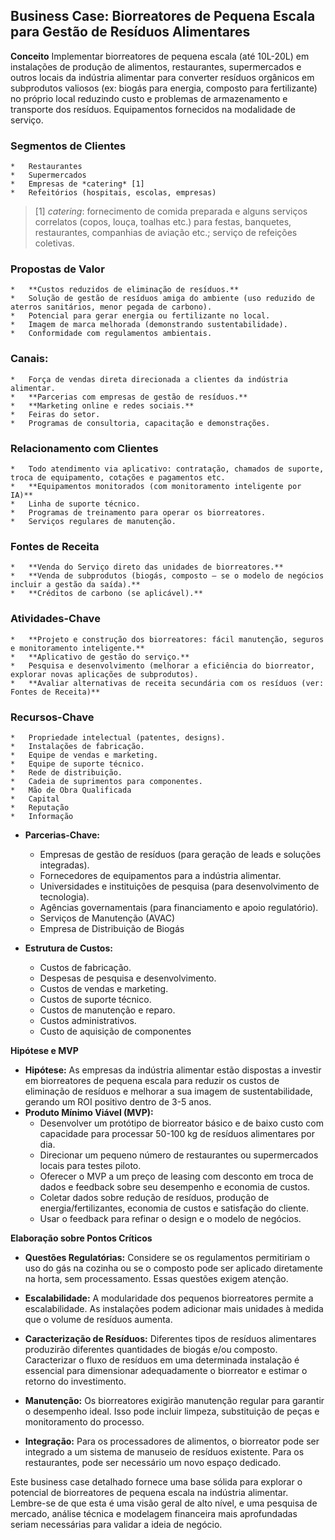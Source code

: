 ## **Business Case: Biorreatores de Pequena Escala para Gestão de Resíduos Alimentares**

**Conceito** Implementar biorreatores de pequena escala (até 10L-20L) em instalações de produção de alimentos, restaurantes, 
supermercados e outros locais da indústria alimentar para converter resíduos orgânicos em subprodutos valiosos 
(ex: biogás para energia, composto para fertilizante) no próprio local reduzindo custo e problemas de armazenamento e transporte dos
resíduos. Equipamentos fornecidos na modalidade de serviço.

###   **Segmentos de Clientes**
    *   Restaurantes
    *   Supermercados
    *   Empresas de *catering* [1]
    *   Refeitórios (hospitais, escolas, empresas)

> [1] *catering*: fornecimento de comida preparada e alguns serviços correlatos (copos, louça, toalhas etc.) para festas, banquetes, restaurantes, companhias de aviação etc.; serviço de refeições coletivas.

### **Propostas de Valor**
    *   **Custos reduzidos de eliminação de resíduos.**
    *   Solução de gestão de resíduos amiga do ambiente (uso reduzido de aterros sanitários, menor pegada de carbono).
    *   Potencial para gerar energia ou fertilizante no local.
    *   Imagem de marca melhorada (demonstrando sustentabilidade).
    *   Conformidade com regulamentos ambientais.

### **Canais:**
    *   Força de vendas direta direcionada a clientes da indústria alimentar.
    *   **Parcerias com empresas de gestão de resíduos.**
    *   **Marketing online e redes sociais.**
    *   Feiras do setor.
    *   Programas de consultoria, capacitação e demonstrações.

### **Relacionamento com Clientes**
    *   Todo atendimento via aplicativo: contratação, chamados de suporte, troca de equipamento, cotações e pagamentos etc.
    *   **Equipamentos monitorados (com monitoramento inteligente por IA)**
    *   Linha de suporte técnico.
    *   Programas de treinamento para operar os biorreatores.
    *   Serviços regulares de manutenção.

### **Fontes de Receita**
    *   **Venda do Serviço direto das unidades de biorreatores.**
    *   **Venda de subprodutos (biogás, composto – se o modelo de negócios incluir a gestão da saída).**
    *   **Créditos de carbono (se aplicável).**

### **Atividades-Chave**
    *   **Projeto e construção dos biorreatores: fácil manutenção, seguros e monitoramento inteligente.**
    *   **Aplicativo de gestão do serviço.**
    *   Pesquisa e desenvolvimento (melhorar a eficiência do biorreator, explorar novas aplicações de subprodutos).
    *   **Avaliar alternativas de receita secundária com os resíduos (ver: Fontes de Receita)**

### **Recursos-Chave**
    *   Propriedade intelectual (patentes, designs).
    *   Instalações de fabricação.
    *   Equipe de vendas e marketing.
    *   Equipe de suporte técnico.
    *   Rede de distribuição.
    *   Cadeia de suprimentos para componentes.
    *   Mão de Obra Qualificada
    *   Capital
    *   Reputação
    *   Informação
    
*   **Parcerias-Chave:**
    *   Empresas de gestão de resíduos (para geração de leads e soluções integradas).
    *   Fornecedores de equipamentos para a indústria alimentar.
    *   Universidades e instituições de pesquisa (para desenvolvimento de tecnologia).
    *   Agências governamentais (para financiamento e apoio regulatório).
    * Serviços de Manutenção (AVAC)
    * Empresa de Distribuição de Biogás

*   **Estrutura de Custos:**
    *   Custos de fabricação.
    *   Despesas de pesquisa e desenvolvimento.
    *   Custos de vendas e marketing.
    *   Custos de suporte técnico.
    *   Custos de manutenção e reparo.
    *   Custos administrativos.
    *   Custo de aquisição de componentes

**Hipótese e MVP**

*   **Hipótese:** As empresas da indústria alimentar estão dispostas a investir em biorreatores de pequena escala para reduzir os custos de eliminação de resíduos e melhorar a sua imagem de sustentabilidade, gerando um ROI positivo dentro de 3-5 anos.
*   **Produto Mínimo Viável (MVP):**
    *   Desenvolver um protótipo de biorreator básico e de baixo custo com capacidade para processar 50-100 kg de resíduos alimentares por dia.
    *   Direcionar um pequeno número de restaurantes ou supermercados locais para testes piloto.
    *   Oferecer o MVP a um preço de leasing com desconto em troca de dados e feedback sobre seu desempenho e economia de custos.
    *   Coletar dados sobre redução de resíduos, produção de energia/fertilizantes, economia de custos e satisfação do cliente.
    *   Usar o feedback para refinar o design e o modelo de negócios.

**Elaboração sobre Pontos Críticos**

*   **Questões Regulatórias:** Considere se os regulamentos permitiriam o uso do gás na cozinha ou se o composto pode ser aplicado diretamente na horta, sem processamento. Essas questões exigem atenção.

*   **Escalabilidade:** A modularidade dos pequenos biorreatores permite a escalabilidade. As instalações podem adicionar mais unidades à medida que o volume de resíduos aumenta.

*   **Caracterização de Resíduos:** Diferentes tipos de resíduos alimentares produzirão diferentes quantidades de biogás e/ou composto. Caracterizar o fluxo de resíduos em uma determinada instalação é essencial para dimensionar adequadamente o biorreator e estimar o retorno do investimento.

*   **Manutenção:** Os biorreatores exigirão manutenção regular para garantir o desempenho ideal. Isso pode incluir limpeza, substituição de peças e monitoramento do processo.

*   **Integração:** Para os processadores de alimentos, o biorreator pode ser integrado a um sistema de manuseio de resíduos existente. Para os restaurantes, pode ser necessário um novo espaço dedicado.

Este business case detalhado fornece uma base sólida para explorar o potencial de biorreatores de pequena escala na indústria alimentar. Lembre-se de que esta é uma visão geral de alto nível, e uma pesquisa de mercado, análise técnica e modelagem financeira mais aprofundadas seriam necessárias para validar a ideia de negócio.
